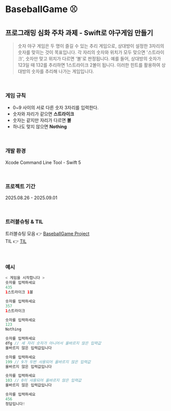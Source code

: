 # BaseballGame ⚾️
## 프로그래밍 심화 주차 과제 - Swift로 야구게임 만들기

>숫자 야구 게임은 두 명이 즐길 수 있는 추리 게임으로, 상대방이 설정한 3자리의 숫자를 맞히는 것이 목표입니다. 각 자리의 숫자와 위치가 모두 맞으면 '스트라이크', 숫자만 맞고 위치가 다르면 '볼'로 판정됩니다. 예를 들어, 상대방의 숫자가 123일 때 132를 추리하면 1스트라이크 2볼이 됩니다. 이러한 힌트를 활용하여 상대방의 숫자를 추리해 나가는 게임입니다.

<br>

### 게임 규칙
- 0~9 사이의 서로 다른 숫자 3자리를 입력한다.
- 숫자와 자리가 같으면 **스트라이크**
- 숫자는 같지만 자리가 다르면 **볼**
- 하나도 맞지 않으면 **Nothing**

<br>

### 개발 환경
Xcode Command Line Tool - Swift 5

<br>

### 프로젝트 기간
2025.08.26 - 2025.09.01

<br>

### 트러블슈팅 & TIL
트러블슈팅 모음 👉 [BaseballGame Project](https://github.com/munuiee/Baseball/issues?q=is%3Aissue%20state%3Aclosed)
<br>
TIL 👉 [TIL](https://velog.io/@jihyee10/야구게임-만들기-TIL) 

<br>

### 예시
```swift
< 게임을 시작합니다 >
숫자를 입력하세요
435
1스트라이크 1볼

숫자를 입력하세요
357
1스트라이크

숫자를 입력하세요
123
Nothing

숫자를 입력하세요
dfg // 세 자리 숫자가 아니어서 올바르지 않은 입력값
올바르지 않은 입력값입니다

숫자를 입력하세요
199 // 9가 두번 사용되어 올바르지 않은 입력값
올바르지 않은 입력값입니다

숫자를 입력하세요
103 // 0이 사용되어 올바르지 않은 입력값
올바르지 않은 입력값입니다

숫자를 입력하세요
456
정답입니다!
```
